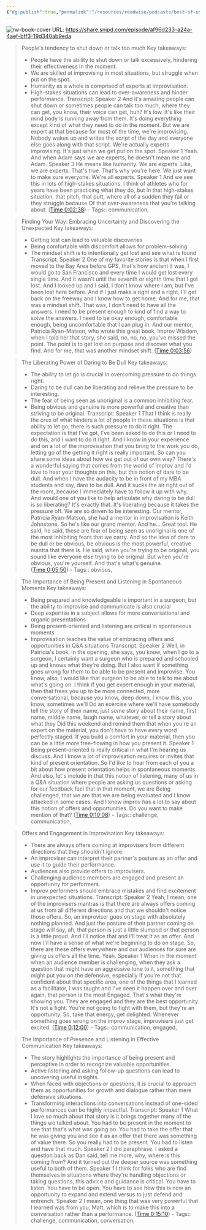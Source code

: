 ```yaml
---
{"dg-publish":true,"permalink":"/resources/readwise/podcasts/best-of-using-skills-from-improv-to-master-your-in-the-moment-communication/","created":"","updated":""}
---
```


![rw-book-cover](https://wsrv.nl/?url=https%3A%2F%2Fcontent.production.cdn.art19.com%2Fimages%2F43%2F9e%2Ffa%2Fac%2F439efaac-e3ab-41e7-96d0-f5008d9d1c19%2F6dc4083e1132aa2d0ad38c5abf1d5dcbcd038748a670f201b25b7ddf52075f064cd4dfb19c166444bff8ebb258838b16ef860b75f5a419e2ec2925ac77003ae7.jpeg&w=100&h=100)
URL: https://share.snipd.com/episode/af96d233-a24a-4aef-bff3-19d340ab9eda

> People's tendency to shut down or talk too much
> Key takeaways:
> - People have the ability to shut down or talk excessively, hindering their effectiveness in the moment.
> - We are skilled at improvising in most situations, but struggle when put on the spot.
> - Humanity as a whole is comprised of experts at improvisation.
> - High-stakes situations can lead to over-awareness and hinder performance.
> Transcript:
> Speaker 2
> And it's amazing people can shut down or sometimes people can talk too much, where they can get, you know, their voice can get, huh? It's low. It's like their mind body is running away from them. It's doing everything except kind of what they need to do in the moment. But we are expert at that because for most of the time, we're improvising. Nobody wakes up and writes the script of the day and everyone else goes along with that script. We're actually experts improvising. It's just when we get put on the spot.
> Speaker 1
> Yeah. And when Adam says we are experts, he doesn't mean me and Adam.
> Speaker 3
> He means like humanity. We are experts. Like, we are experts. That's true. That's why you're here. We just want to make sure everyone. We're all experts.
> Speaker 1
> And we see this in lots of high-stakes situations. I think of athletes who for years have been practicing what they do, but in that high-stakes situation, that pitch, that putt, where all of a sudden they fail or they struggle because Of that over-awareness that you're talking about. ([Time 0:02:38](https://share.snipd.com/snip/74821c8a-9e09-45f5-a1cd-55fb6b914083))
    - Tags:: communication, 

> Finding Your Way: Embracing Uncertainty and Discovering the Unexpected
> Key takeaways:
> - Getting lost can lead to valuable discoveries
> - Being comfortable with discomfort allows for problem-solving
> - The mindset shift is to intentionally get lost and see what is found
> Transcript:
> Speaker 2
> One of my favorite stories is that when I first moved to the Bay Area before GPS, that's how ancient it was, I would go to San Francisco and every time I would get lost every single time. And it wasn't until the seventh or eighth time that I got lost. And I looked up and I said, I don't know where I am, but I've been lost here before. And if I just make a right and a right, I'll get back on the freeway and I know how to get home. And for me, that was a mindset shift. That was, I don't need to have all the answers. I need to be present enough to kind of find a way to solve the answers. I need to be okay enough, comfortable enough, being uncomfortable that I can plug in. And our mentor, Patricia Ryan-Matson, who wrote this great book, Improv Wisdom, when I told her that story, she said, no, no, no, you've missed the point. The point is to get lost on purpose and discover what you find. And for me, that was another mindset shift. ([Time 0:03:56](https://share.snipd.com/snip/b9e16a37-bf2c-44a5-a5ca-dfdd61bb53be))

> The Liberating Power of Daring to Be Dull
> Key takeaways:
> - The ability to let go is crucial in overcoming pressure to do things right.
> - Daring to be dull can be liberating and relieve the pressure to be interesting.
> - The fear of being seen as unoriginal is a common inhibiting fear.
> - Being obvious and genuine is more powerful and creative than striving to be original.
> Transcript:
> Speaker 1
> That I think is really the crux of what hinders a lot of people in these situations is that ability to let go, there is such pressure to do it right. The expectation is that I've got, I've been asked to do this or I need to do this, and I want to do it right. And I know in your experience and on a lot of the improvisation that you bring to the work you do, letting go of the getting it right is really important. So can you share some ideas about how we get out of our own way? There's a wonderful saying that comes from the world of improv and I'd love to hear your thoughts on this, but this notion of dare to be dull. And when I have the audacity to be in front of my MBA students and say, dare to be dull. And it sucks the air right out of the room, because I immediately have to follow it up with why. And would one of you like to help articulate why daring to be dull is so liberating? It's exactly that. It's liberating because it takes the pressure off. We are so driven to be interesting. Our mentor, Patricia Ryan-Matson, she had a mentor in improvisation is Keith Johnstone. So he's like our grand mentor. And he... Great tool. He said, he said, these are fear of being seen as unoriginal is one of the most inhibiting fears that we carry. And so the idea of dare to be dull or be obvious, be obvious is the most powerful, creative mantra that there is. He said, when you're trying to be original, you sound like everyone else trying to be original. But when you're obvious, you're yourself. And that's what's genuine. ([Time 0:05:50](https://share.snipd.com/snip/ac47f588-7ad9-483c-a86a-22ee17fb8247))
    - Tags:: obvious, 

> The Importance of Being Present and Listening in Spontaneous Moments
> Key takeaways:
> - Being prepared and knowledgeable is important in a surgeon, but the ability to improvise and communicate is also crucial
> - Deep expertise in a subject allows for more conversational and organic presentations
> - Being present-oriented and listening are critical in spontaneous moments
> - Improvisation teaches the value of embracing offers and opportunities in Q&A situations
> Transcript:
> Speaker 2
> Well, in Patricia's book, in the opening, she says, you know, when I go to a surgeon, I certainly want a surgeon who is prepared and schooled up and knows what they're doing. But I also want if something goes wrong for them to be able to be present and improvise. You know, also, I would like that surgeon to be able to talk to me about what's going on. I think if you get expert enough in your material, then that frees you up to be more connected, more conversational, because you know, deep down, I know this, you know, sometimes we'll Do an exercise where we'll have somebody tell the story of their name, just some story about their name, first name, middle name, laugh name, whatever, or tell a story about what they Did this weekend and remind them that when you're an expert on the material, you don't have to have every word perfectly staged. If you build a comfort in your material, then you can be a little more free-flowing in how you present it.
> Speaker 1
> Being present-oriented is really critical in what I'm hearing us discuss. And I know a lot of improvisation requires or invites that kind of present orientation. So I'd like to hear from each of you a bit about how present orientation helps in spontaneous moments. And also, let's include in that this notion of listening, many of us in a Q&A situation where people are asking us questions or asking for our feedback feel that in that moment, we are Being challenged, that we are that we are being evaluated and I know attacked in some cases. And I know improv has a lot to say about this notion of offers and opportunities. Do you want to make mention of that? ([Time 0:10:08](https://share.snipd.com/snip/7318c573-b8cb-482b-9fbb-e277dbdecdcc))
    - Tags:: challenge, communication, 

> Offers and Engagement in Improvisation
> Key takeaways:
> - There are always offers coming at improvisers from different directions that they shouldn't ignore.
> - An improviser can interpret their partner's posture as an offer and use it to guide their performance.
> - Audiences also provide offers to improvisers.
> - Challenging audience members are engaged and present an opportunity for performers.
> - Improv performers should embrace mistakes and find excitement in unexpected situations.
> Transcript:
> Speaker 2
> Yeah, I mean, one of the improvisers mantras is that there are always offers coming at us from all different directions and that we shouldn't notice those offers. So, an improviser goes on stage with absolutely nothing planned. And just the posture of their partner coming on stage will say, ah, that person is just a little slumped or that person is a little proud. And I'll notice that and I'll treat it as an offer. And now I'll have a sense of what we're beginning to do on stage. So, there are these offers everywhere and our audiences for sure are giving us offers all the time. Yeah.
> Speaker 1
> When in the moment when an audience member is challenging, when they ask a question that might have an aggressive tone to it, something that might put you on the defensive, especially If you're not that confident about that specific area, one of the things that I learned as a facilitator, I was taught and I've seen it happen over and over again, that person is the most Engaged. That's what they're showing you. They are engaged and they are the best opportunity. It's not a fight. You're not going to fight with them, but they're an opportunity. So, take that energy, get delighted. Whenever something goes wrong on the improv stage, improvisers just get excited. ([Time 0:12:00](https://share.snipd.com/snip/7ce44a2a-a0f8-4f01-a629-38f2772a768d))
    - Tags:: communication, engaged, 

> The Importance of Presence and Listening in Effective Communication
> Key takeaways:
> - The story highlights the importance of being present and perceptive in order to recognize valuable opportunities.
> - Active listening and asking follow-up questions can lead to uncovering useful insights.
> - When faced with objections or questions, it is crucial to approach them as opportunities for growth and dialogue rather than mere defensive situations.
> - Transforming interactions into conversations instead of one-sided performances can be highly impactful.
> Transcript:
> Speaker 1
> What I love so much about that story is it brings together many of the things we talked about. You had to be present in the moment to see that that's what was going on. You had to take the offer that he was giving you and see it as an offer that there was something of value there. So you really had to be present. You had to listen and have that much.
> Speaker 2
> I did paraphrase. I asked a question back as Dan said, tell me more, why, where is this coming from? And it turned out the deeper source was something useful to both of them.
> Speaker 1
> I think for folks who are find themselves in situations where they're handling objections or taking questions, this advice and guidance is critical. You have to listen. You have to be open. You have to see how this is now an opportunity to expand and extend versus to just defend and entrench.
> Speaker 2
> I mean, one thing that was very powerful that I learned was from you, Matt, which is to make this into a conversation rather than a performance. ([Time 0:15:10](https://share.snipd.com/snip/dd19dcd2-5b63-4fa8-8543-9b8436689d25))
    - Tags:: challenge, communication, conversation, 

